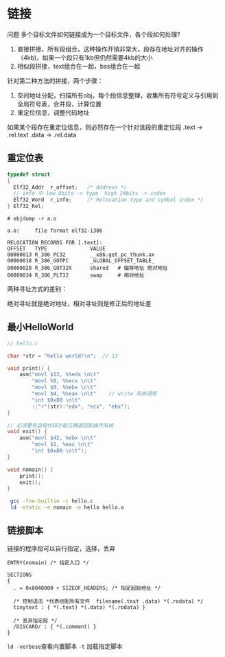 # 链接

问题 多个目标文件如何链接成为一个目标文件，各个段如何处理?

1. 直接拼接，所有段组合，这种操作开销非常大，段存在地址对齐的操作 （4kb)，如果一个段只有1kb但仍然需要4kb的大小
2. 相似段拼接，text组合在一起，bss组合在一起

针对第二种方法的拼接，两个步骤：

1. 空间地址分配，扫描所有obj，每个段信息整理，收集所有符号定义与引用到全局符号表，合并段，计算位置
2. 重定位信息，调整代码地址

如果某个段存在重定位信息，则必然存在一个针对该段的重定位段 .text  -> .rel.text   .data -> .rel.data

## 重定位表

```c
typedef struct
{
  Elf32_Addr  r_offset;   /* Address */
  // info 中 low 8bits -> type  high 24bits -> index
  Elf32_Word  r_info;     /* Relocation type and symbol index */
} Elf32_Rel;
```

```dump
# objdump -r a.o

a.o:     file format elf32-i386

RELOCATION RECORDS FOR [.text]:
OFFSET   TYPE              VALUE
00000013 R_386_PC32        __x86.get_pc_thunk.ax
00000018 R_386_GOTPC       _GLOBAL_OFFSET_TABLE_
00000028 R_386_GOT32X      shared   # 偏移地址 绝对地址
00000034 R_386_PLT32       swap     # 相对地址
```

两种寻址方式的差别：

绝对寻址就是绝对地址，相对寻址则是修正后的地址差

## 最小HelloWorld

```c
// hello.c

char *str = "hello world!\n";  // 13

void print() {
    asm("movl $13, %%edx \n\t"
       	"movl %0, %%ecx \n\t"
        "movl $0, %%ebx \n\t"
        "movl $4, %%eax \n\t"    // write 系统调用
        "int $0x80 \n\t"
        ::"r"(str):"edx", "ecx", "ebx");
}

// 必须要有这段代码才能正确返回到操作系统
void exit() {
    asm("movl $42, %ebx \n\t"
        "movl $1, %eax \n\t"
        "int $0x80 \n\t");
}

void nomain() {
    print();
    exit();
}
```

```bash
 gcc -fno-builtin -c hello.c
 ld -static -e nomain -o hello hello.o
```

## 链接脚本

链接的程序段可以自行指定，选择，丢弃

```lds
ENTRY(nomain) /* 指定入口 */

SECTIONS
{
  . = 0x8048000 + SIZEOF_HEADERS; /* 指定起始地址 */
  
  /* 控制语法 *代表统配所有文件  filename(.text .data) *(.rodata) */
  tinytext : { *(.text) *(.data) *(.rodata) }
  
  /* 丢弃指定段 */
  /DISCARD/ : { *(.comment) }
}
```

 `ld -verbose`查看内置脚本 `-t` 加载指定脚本